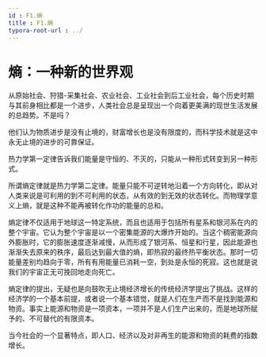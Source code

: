 ```yaml
---
id : F1.熵
title : F1.熵
typora-root-url : ../
---
```






# 熵：一种新的世界观

从原始社会、狩猎-采集社会、农业社会、工业社会到后工业社会，每个历史时期与其前身相比都是一个进步，人类社会总是呈现出一个向着更美满的现世生活发展的总趋势。不是吗？

他们认为物质进步是没有止境的，财富增长也是没有限度的，而科学技术就是这中永无止境的进步的可靠保证。



热力学第一定律告诉我们能量是守恒的、不灭的，只能从一种形式转变到另一种形式。

所谓熵定律就是热力学第二定律。能量只能不可逆转地沿着一个方向转化，即从对人类来说是可利用的到不可利用的状态，从有效的到无效的状态转化。而物理学意义上熵，就是这种不能再被转化作功的能量的总和。

熵定律不仅适用于地球这一特定系统，而且也适用于包括所有星系和银河系在内的整个宇宙。它认为整个宇宙是以一个密集能源的大爆炸开始的。当这个稠密能源向外膨胀时，它的膨胀速度逐渐减慢，从而形成了银河系、恒星和行星，因此能源也渐渐失去原来的秩序，最后达到最大值的熵，即热寂的最终热平衡状态。那时一切能量差别均趋向于零，所有有用能量已消耗一空，到处是永恒的死寂。这也就是说我们的宇宙正无可挽回地走向死亡。

熵定律的提出，无疑也是向鼓吹无止境经济增长的传统经济学提出了挑战。这样的经济学的一个基本前提，或者说一个基本错觉，就是人们在生产而不是找到能源和物资。事实上能源和物资是一项资本，一项并不是人们生产出来的，而是地球所赋予的、不可替代的有限资本。

当今社会的一个显著特点，即人口、经济以及对非再生的能源和物资的耗费的指数增长。